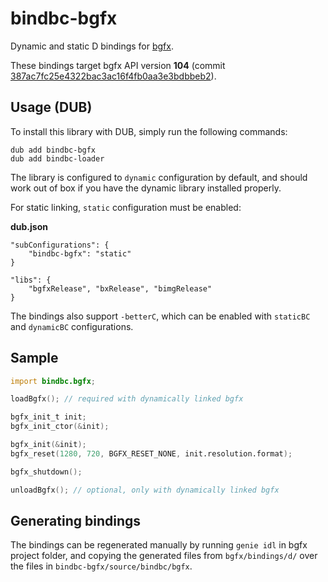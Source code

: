 # bindbc-bgfx
Dynamic and static D bindings for [bgfx](https://github.com/bkaradzic/bgfx).

These bindings target bgfx API version **104** (commit [387ac7fc25e4322bac3ac16f4fb0aa3e3bdbbeb2](https://github.com/bkaradzic/bgfx/tree/387ac7fc25e4322bac3ac16f4fb0aa3e3bdbbeb2)).

## Usage (DUB)
To install this library with DUB, simply run the following commands:
```
dub add bindbc-bgfx
dub add bindbc-loader
```

The library is configured to `dynamic` configuration by default, and should work out of box if you have the dynamic library installed properly.

For static linking, `static` configuration must be enabled:

__dub.json__
```
"subConfigurations": {
	"bindbc-bgfx": "static"
}

"libs": {
	"bgfxRelease", "bxRelease", "bimgRelease"
}
```

The bindings also support `-betterC`, which can be enabled with `staticBC` and `dynamicBC` configurations.

## Sample

```d
import bindbc.bgfx;

loadBgfx(); // required with dynamically linked bgfx

bgfx_init_t init;
bgfx_init_ctor(&init);

bgfx_init(&init);
bgfx_reset(1280, 720, BGFX_RESET_NONE, init.resolution.format);

bgfx_shutdown();

unloadBgfx(); // optional, only with dynamically linked bgfx
```

## Generating bindings

The bindings can be regenerated manually by running `genie idl` in bgfx project folder, and copying the generated files from `bgfx/bindings/d/` over the files in `bindbc-bgfx/source/bindbc/bgfx`.